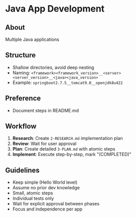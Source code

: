 # Java App Development

## About
Multiple Java applications

## Structure
- Shallow directories, avoid deep nesting
- Naming: `<framework><framework_version>__<server><server_version>__<java><java_version>`
- Example: `springboot2.7.5__tomcat9.0__openjdk8u422`

## Preference
- Document steps in README.md

## Workflow
1. **Research**: Create `2-RESEARCH.md` implementation plan
2. **Review**: Wait for user approval
3. **Plan**: Create detailed `3-PLAN.md` with atomic steps
4. **Implement**: Execute step-by-step, mark "(COMPLETED)"

## Guidelines
- Keep simple (Hello World level)
- Assume no prior dev knowledge
- Small, atomic steps
- Individual tests only
- Wait for explicit approval between phases
- Focus and independence per app